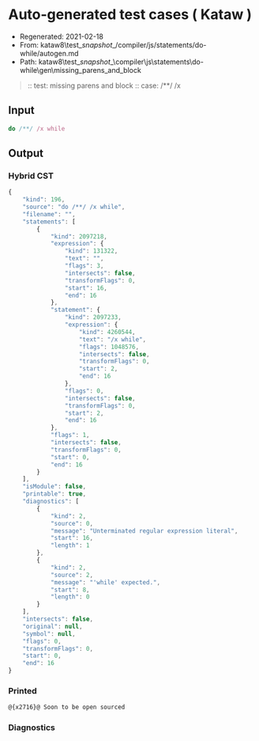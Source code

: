 # Auto-generated test cases ( Kataw )
- Regenerated: 2021-02-18
- From: kataw8\test\__snapshot__/compiler/js/statements/do-while/autogen.md
- Path: kataw8\test\__snapshot__\compiler\js\statements\do-while\gen\missing_parens_and_block
> :: test: missing parens and block
> :: case: /**/ /x
## Input

`````js
do /**/ /x while
`````

## Output

### Hybrid CST


```javascript
{
    "kind": 196,
    "source": "do /**/ /x while",
    "filename": "",
    "statements": [
        {
            "kind": 2097218,
            "expression": {
                "kind": 131322,
                "text": "",
                "flags": 3,
                "intersects": false,
                "transformFlags": 0,
                "start": 16,
                "end": 16
            },
            "statement": {
                "kind": 2097233,
                "expression": {
                    "kind": 4260544,
                    "text": "/x while",
                    "flags": 1048576,
                    "intersects": false,
                    "transformFlags": 0,
                    "start": 2,
                    "end": 16
                },
                "flags": 0,
                "intersects": false,
                "transformFlags": 0,
                "start": 2,
                "end": 16
            },
            "flags": 1,
            "intersects": false,
            "transformFlags": 0,
            "start": 0,
            "end": 16
        }
    ],
    "isModule": false,
    "printable": true,
    "diagnostics": [
        {
            "kind": 2,
            "source": 0,
            "message": "Unterminated regular expression literal",
            "start": 16,
            "length": 1
        },
        {
            "kind": 2,
            "source": 2,
            "message": "'while' expected.",
            "start": 8,
            "length": 0
        }
    ],
    "intersects": false,
    "original": null,
    "symbol": null,
    "flags": 0,
    "transformFlags": 0,
    "start": 0,
    "end": 16
}
```

  
### Printed


```javascript
@{x2716}@ Soon to be open sourced
```

  
### Diagnostics


```javascript

```

